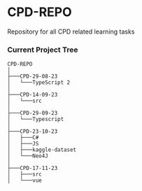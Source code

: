 # CPD-REPO
Repository for all CPD related learning tasks

### Current Project Tree

```
CPD-REPO
│
├───CPD-29-08-23
│   └───TypeScript 2
│
├───CPD-14-09-23
│   └───src
│
├───CPD-29-09-23
│   └───Typescript
│
├───CPD-23-10-23
│   ├───C#
│   ├───JS
│   ├───kaggle-dataset
│   └───Neo4J
│
├───CPD-17-11-23
│   ├───src
│   └───vue
```